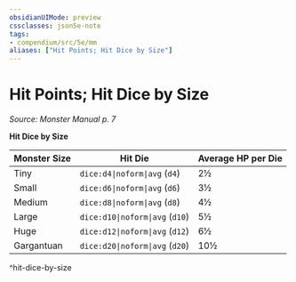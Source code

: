 ```yaml
---
obsidianUIMode: preview
cssclasses: json5e-note
tags:
- compendium/src/5e/mm
aliases: ["Hit Points; Hit Dice by Size"]
---
```

# Hit Points; Hit Dice by Size
*Source: Monster Manual p. 7* 

**Hit Dice by Size**

| Monster Size | Hit Die | Average HP per Die |
|--------------|---------|--------------------|
| Tiny | `dice:d4\|noform\|avg` (`d4`) | 2½ |
| Small | `dice:d6\|noform\|avg` (`d6`) | 3½ |
| Medium | `dice:d8\|noform\|avg` (`d8`) | 4½ |
| Large | `dice:d10\|noform\|avg` (`d10`) | 5½ |
| Huge | `dice:d12\|noform\|avg` (`d12`) | 6½ |
| Gargantuan | `dice:d20\|noform\|avg` (`d20`) | 10½ |
^hit-dice-by-size